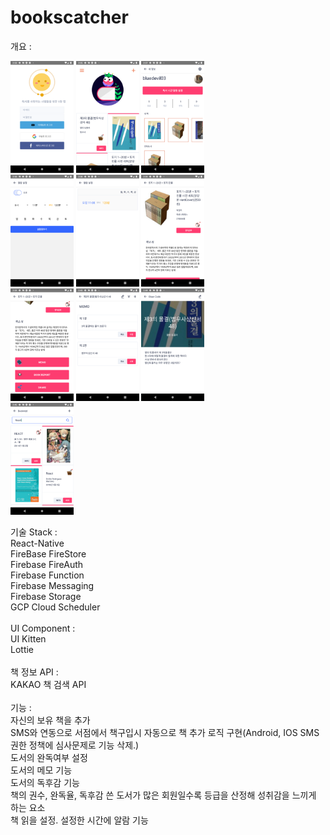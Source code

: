 # bookscatcher
개요 : <br/>
<div>
<img src="./assets/s0.png" width="20%" height:"200"></img>
<img src="./assets/s1.png" width="20%" height:"200"></img>
<img src="./assets/s2.png" width="20%" height:"200"></img><br/>
<img src="./assets/s3.png" width="20%" height:"200"></img>
<img src="./assets/s4.png" width="20%" height:"200"></img>
<img src="./assets/s5.png" width="20%" height:"200"></img><br/>
<img src="./assets/s6.png" width="20%" height:"200"></img>
<img src="./assets/s7.png" width="20%" height:"200"></img>
<img src="./assets/s8.png" width="20%" height:"200"></img><br/>
<img src="./assets/s9.png" width="20%" height:"200"></img>
</div>

기술 Stack :<br/>
  React-Native<br/>
  FireBase FireStore<br/>
  Firebase FireAuth<br/>
  Firebase Function<br/>
  Firebase Messaging<br/>
  Firebase Storage<br/>
  GCP Cloud Scheduler<br />
  <br/>
UI Component :<br/>
  UI Kitten<br/>
  Lottie<br/>
  <br/>
책 정보 API :<br/>
  KAKAO 책 검색 API<br/>
  <br/>
기능 :<br/>
  자신의 보유 책을 추가<br/>
  SMS와 연동으로 서점에서 책구입시 자동으로 책 추가 로직 구현(Android, IOS SMS 권한 정책에 심사문제로 기능 삭제.)<br/>
  도서의 완독여부 설정<br/>
  도서의 메모 기능<br/>
  도서의 독후감 기능<br/>
  책의 권수, 완독율, 독후감 쓴 도서가 많은 회원일수록 등급을 산정해 성취감을 느끼게 하는 요소<br/>
  책 읽을 설정. 설정한 시간에 알람 기능 <br/>
  

